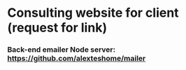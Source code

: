 # Consulting website for client (request for link) 
### Back-end emailer Node server: https://github.com/alexteshome/mailer
